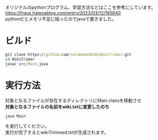 オリジナルのpythonプログラム、学習方法などはここを参考にしています。 https://frqux.hatenablog.com/entry/2023/03/12/165640<br>
pythonだとメモリ不足に陥ったのでjavaで書きました。
# ビルド
```cmd
git clone https://github.com/soramame0256/WikiTrimer.git
cd WikiTrimer
javac src/Main.java
```
# 実行方法
対象となるファイルが存在するディレクトリにMain.classを移動させ<br>
<b>対象となるファイルの名前をwiki.txtに変更したのち</b>
```
java Main
```
を実行してください。<br>
実行が完了するとwikiTrimmed.txtが生成されます。
